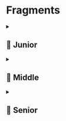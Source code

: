 # Fragments

<details>
  <summary> <h2> 🌱 Junior </h2> </summary>

<details> 
  <summary> Почему не стоит создавать конструкторы с параметрами для фрагментов? </summary>

**Создавать конструкторы с параметрами для `Fragment` не рекомендуется**, потому что **фрагмент может быть пересоздан системой** (например, при повороте экрана), и тогда он будет создан **через пустой (дефолтный) конструктор**.

Если у фрагмента нет пустого конструктора — приложение **упадёт с исключением**:
```
Can't instantiate fragment: java.lang.InstantiationException
```

---

### Почему так происходит?
Android **сериализует аргументы фрагмента** в `Bundle` и должен иметь возможность **воссоздать фрагмент** без участия разработчика — например, после убийства процесса.

---

### 🔁 Правильный способ передачи данных — `setArguments()`:

```kotlin
class UserFragment : Fragment() {
    override fun onCreate(savedInstanceState: Bundle?) {
        super.onCreate(savedInstanceState)
        val userId = arguments?.getString("user_id")
    }

    companion object {
        fun newInstance(userId: String): UserFragment {
            return UserFragment().apply {
                arguments = Bundle().apply {
                    putString("user_id", userId)
                }
            }
        }
    }
}
```

### Преимущества:
- Аргументы сохраняются автоматически при пересоздании.
- Работает корректно с `ViewModel`, `NavController`, `FragmentManager`.
- Поддерживает безопасную передачу примитивов, `Parcelable`, `Serializable`.

---

### Вывод:
> ❌ Нельзя: `UserFragment("123")` — если нет пустого конструктора, будет ошибка.  
> ✅ Нужно: использовать **фабричный метод `newInstance()`** и **`arguments`**.

</details>

<details> 
<summary>  Как управлять жизненным циклом Fragment? / Перечислить основные методы жц </summary>

**Управление жизненным циклом Fragment** — это корректная реакция на его методы в нужный момент, с учётом связи с родительской Activity.

---

### 🔁 Основные методы жизненного цикла Fragment (в порядке вызова):

| Метод | Когда вызывается | Что делать |
|------|-------------------|-----------|
| `onAttach()` | Привязка к Activity | Инициализация, получение ссылки на Activity |
| `onCreate()` | Создание фрагмента (до UI) | Инициализация данных, ViewModel |
| `onCreateView()` | Создание View | `inflate` разметки, **не инициализировать логику** |
| `onViewCreated()` | View создана | Настроить UI: адаптеры, клики, `ViewModel` observers |
| `onStart()` | Фрагмент видим | Начать обновление данных (если нужно) |
| `onResume()` | Фрагмент активен | Запустить сенсоры, анимации, подписки |
| `onPause()` | Потеря фокуса | Остановить тяжёлые операции |
| `onStop()` | Не виден | Освободить ресурсы |
| `onDestroyView()` | View уничтожена | Очистить View-ссылки (например, `recyclerView = null`) |
| `onDestroy()` | Фрагмент уничтожается | Освободить ресурсы, отписаться от событий |
| `onDetach()` | Отвязка от Activity | Обнулить ссылку на Activity |

---

### ✅ Ключевые правила управления:

1. **Не создавать UI-логику в `onCreateView()`** — только инфлейт.
2. **В `onViewCreated()`** — инициализировать адаптеры, `LiveData`, обработчики кликов.
3. **В `onDestroyView()`** — **обязательно очищать ссылки на View**, чтобы избежать утечек памяти:
   ```kotlin
   override fun onDestroyView() {
       binding = null // если используется ViewBinding
       super.onDestroyView()
   }
   ```
4. **Работать с `ViewModel`** — он переживает пересоздание фрагмента.
5. **Не хранить тяжёлые ресурсы (камера, сенсоры) после `onPause()`** — освобождать в `onPause()` или `onStop()`.

---

### 🔄 Связь с Activity:
- Жизненный цикл Fragment **вложен** в жизненный цикл Activity.
- `onCreate()` Fragment вызывается **после** `onCreate()` Activity.
- `onResume()` Activity вызывается **после** `onResume()` всех фрагментов.

---

### Вывод:
> Управлять — значит **реагировать на этапы**, а не вмешиваться.  
> Главное:  
> - Инициализация в правильных методах,  
> - Очистка в `onDestroyView()` и `onDestroy()`,  
> - Безопасная работа с UI и ресурсами.

</details>

<details>
  <summary> Как добавить фрагмент в активность? </summary>

  Фрагмент добавляется в Activity с помощью **`FragmentManager`** и **`FragmentTransaction`**.

---

### ✅ Основные способы:

#### 1. **Добавление (add) — для стека фрагментов**
```kotlin
supportFragmentManager
    .beginTransaction()
    .add(R.id.container, MyFragment())
    .commit()
```
> Используется, когда нужно **сохранять предыдущие фрагменты** (например, при навигации).

---

#### 2. **Замена (replace) — стандартный способ**
```kotlin
supportFragmentManager
    .beginTransaction()
    .replace(R.id.container, MyFragment())
    .commit()
```
> Удаляет текущий фрагмент в контейнере и добавляет новый.

---

#### 3. **С сохранением в бэк-стек (для "Назад")**
```kotlin
supportFragmentManager
    .beginTransaction()
    .replace(R.id.container, MyFragment())
    .addToBackStack(null) // можно указать имя
    .commit()
```
> Позволяет возвращаться к предыдущему фрагменту по кнопке "Назад".

---

### 📌 Где размещать:
- Контейнер (`FrameLayout`, `FragmentContainerView`) в разметке Activity:
  ```xml
  <FrameLayout
      android:id="@+id/container"
      android:layout_width="match_parent"
      android:layout_height="match_parent" />
  ```

---

### 🔄 Дополнительно:
- **`commit()`** — применяет изменения асинхронно.
- **`commitNow()`** — синхронно (редко, может блокировать UI).
- Используй **фабричный метод `newInstance()`**, если фрагменту нужны аргументы.

---

### 💡 Современный подход:
Использовать **`NavController`** из **Navigation Component** — он сам управляет стеком:
```kotlin
findNavController().navigate(R.id.action_to_myFragment)
```

---

### Вывод:
> Основной способ — `replace()` + `commit()`.  
> Для навигации назад — добавляй в бэк-стек.  
> В новых проектах — лучше использовать **Navigation Component**.

</details>

</details>

<details> 
  <summary> <h2> 🌿 Middle </h2> </summary>

<details> 
<summary> Вызывается ли onPause без вызова onStop? Привести пример если да </summary>

  **Да, `onPause()` может вызываться без `onStop()`.**

### Когда это происходит:
Когда Activity **частично перекрывается другим окном**, но **остаётся частично видимой**.

В этом случае:
- `onPause()` — вызывается (потеряла фокус),
- `onStop()` — **не вызывается**, потому что Activity всё ещё **частично видна**.

---

### ✅ Пример:
Открытие **диалогового окна** (например, `DialogFragment` или системный диалог) **поверх Activity**.

```kotlin
// В Activity
val dialog = AlertDialog.Builder(this)
    .setTitle("Внимание")
    .show()
```

#### Что происходит:
1. `onPause()` — вызывается (Activity теряет фокус).
2. Диалог отображается — Activity приглушена, но **не скрыта полностью**.
3. `onStop()` — **не вызывается**.
4. Закрытие диалога → `onResume()` (минуя `onStart()` и `onStop()`).

---

### 🔁 Порядок вызова:
```
onResume() → onPause() → onResume()
```
(без `onStop()` и `onStart()`)

---

### Важно:
- `onPause()` **всегда** вызывается перед потерей фокуса.
- `onStop()` — **только когда Activity становится полностью невидимой**.

> ✅ Это стандартное поведение Android — важно учитывать при управлении ресурсами (например, не останавливать сенсор в `onPause()`, если он нужен в фоне).
</details>

<details> 
  <summary> Как сохранить данные в Fragment при повороте экрана? (Без использования ViewModel и/или Moxy) </summary>

  Если **нельзя использовать `ViewModel` или Moxy**, данные во **Fragment** при повороте экрана можно сохранить с помощью **`onSaveInstanceState()`**.

---

### ✅ Способ: `onSaveInstanceState()` и восстановление в `onViewCreated()` / `onCreate()`

```kotlin
class MyFragment : Fragment() {

    private var userScore = 0

    override fun onCreate(savedInstanceState: Bundle?) {
        super.onCreate(savedInstanceState)
        // Восстановить данные при пересоздании
        userScore = savedInstanceState?.getInt("SCORE", 0) ?: userScore
    }

    override fun onSaveInstanceState(outState: Bundle) {
        super.onSaveInstanceState(outState)
        // Сохранить данные перед уничтожением
        outState.putInt("SCORE", userScore)
    }

    override fun onViewCreated(view: View, savedInstanceState: Bundle?) {
        super.onViewCreated(view, savedInstanceState)
        // Обновить UI
        textView.text = userScore.toString()
    }
}
```

---

### 🔎 Как это работает:
- При повороте экрана Fragment пересоздаётся.
- `onSaveInstanceState()` вызывается **до `onDestroyView()`**, сохраняя данные в `Bundle`.
- При новом создании `savedInstanceState` передаётся в `onCreate()` и `onViewCreated()`.

---

### ⚠️ Ограничения:
- Поддерживает только **простые типы** и `Parcelable`, `Serializable`.
- Не подходит для больших объектов (ограничение `Bundle` по памяти).
- Не работает, если процесс убит (в отличие от `ViewModel`).

---

### 💡 Альтернатива (без ViewModel):
- Использовать **сохранённое состояние в Activity**, а Fragment получает данные через `arguments` при пересоздании.

---

### Вывод:
> При отсутствии `ViewModel` — **`onSaveInstanceState()`** — основной способ сохранения **временных UI-данных** при повороте.  
> Но **`ViewModel` — предпочтительный и современный способ**.

</details>

<details> 
  <summary> Преимущества DialogFragment перед Dialog </summary>

**`DialogFragment`** — предпочтительный способ показа диалогов в Android. Вот его **ключевые преимущества** перед обычным `Dialog`:

---

### ✅ 1. **Корректное управление жизненным циклом**
- `DialogFragment` интегрирован в жизненный цикл `Fragment` и `Activity`.
- Автоматически обрабатывает пересоздание (например, при повороте экрана).
- Обычный `Dialog` при пересоздании **исчезает**, если не управлять им вручную.

---

### ✅ 2. **Работает с `FragmentManager`**
- Диалог становится частью фрагментного стека.
- Можно добавить в бэк-стек:
  ```kotlin
  .addToBackStack("dialog")
  ```
- Поддерживает навигацию "назад" корректно.

---

### ✅ 3. **Сохранение состояния**
- При пересоздании Activity (поворот) `DialogFragment` восстанавливает диалог автоматически.
- Обычный `Dialog` нужно сохранять и пересоздавать вручную (например, в `onSaveInstanceState`).

---

### ✅ 4. **Гибкость и переиспользование**
- Легко передавать аргументы через `setArguments()` (как у обычного фрагмента).
- Можно переиспользовать в разных Activity.
- Поддерживает `ViewModel`, `LiveData`, `ViewBinding`.

---

### ✅ 5. **Поддержка планшетов и сложных макетов**
- Можно использовать как полноэкранный диалог или попап.
- Легко адаптировать под `Dialog` или встроенный `Fragment` на планшетах (мастер-деталь).

---

### ✅ 6. **Безопасная работа с конфигурациями**
- Не вызывает утечек памяти при уничтожении Activity (если используется правильно).
- Система сама закрывает диалог при уничтожении хоста.

---

### ❌ Обычный `Dialog`:
- Нужно управлять вручную.
- Легко «утечь» (например, показать после `onDestroy()` Activity).
- Не сохраняется при повороте.

---

### Вывод:
> ✅ **`DialogFragment` — стандарт де-факто** для диалогов в современном Android.  
> Он надёжнее, гибче и лучше интегрирован в архитектуру приложения.

</details>

</details>

<details> 
  <summary> <h2> 🌳 Senior </h2> </summary>

<details> 
  <summary> Как гарантированно доставить данные в Fragment ? (commit не дает такой гарантии)  </summary> 
  
  На **senior уровне** важно понимать: метод `commit()` у `FragmentTransaction` **не выполняется сразу**, а ставит транзакцию в очередь, и её выполнение **не гарантировано мгновенно**. Это может привести к ситуации, когда **Fragment создаётся до того, как данные были переданы**.

---

### ✅ Как **гарантированно** доставить данные во Fragment?

#### ✔️ 1. **Использовать `setArguments(Bundle)` до `commit()`**
Это **самый надёжный и рекомендуемый способ**.

```kotlin
val fragment = MyFragment()
val args = Bundle().apply {
    putString("key", "value")
}
fragment.arguments = args

supportFragmentManager
    .beginTransaction()
    .add(fragment, "tag")
    .commit()
```

> ✅ `arguments` передаются до создания фрагмента, сохраняются при пересоздании и доступны в `onCreate()` / `onCreateView()`.

> ⚠️ Никогда не передавайте данные через кастомные конструкторы — это **нарушает жизненный цикл**.

---

#### ✔️ 2. **Дождаться завершения транзакции — `commitNow()`**
Если нужно **гарантированно выполнить транзакцию синхронно** (например, в `onCreate()` Activity):

```kotlin
supportFragmentManager
    .beginTransaction()
    .add(fragment, "tag")
    .commitNow() // выполняется сразу, блокирует поток
```

> ✅ Гарантирует, что фрагмент добавлен и его `onCreate()` уже вызван.  
> ❌ Не использовать в UI-потоке для тяжёлых операций — может вызвать ANR.

> Подходит для: `onCreate()`, `onAttach()`, `DialogFragment`, `NavigationUI`.

---

#### ✔️ 3. **Использовать `commitAllowingStateLoss()` с осторожностью**
Только если **не критично** потеря состояния (например, в фоне), но **не рекомендуется** для передачи данных.

---

#### ✔️ 4. **Современный способ — Navigation Component + Safe Args**
```kotlin
val action = HomeFragmentDirections.toDetailFragment("value")
findNavController().navigate(action)
```

> ✅ Данные передаются через типизированные аргументы, безопасно и надёжно.  
> ✅ Гарантируется доставка через `arguments`.

---

#### ✔️ 5. **Для сложных сценариев — `ViewModel` + `SharedViewModel`**
Если данные генерируются после создания фрагмента:

```kotlin
// Общий ViewModel через Activity
val viewModel by activityViewModels<SharedViewModel>()
```

> ✅ Данные доставляются асинхронно, но надёжно через `LiveData`/`StateFlow`.

---

### ❌ Что **не работает**:
- Передача данных **после** `commit()` через сеттеры — фрагмент может ещё не быть создан.
- Хранение данных в локальных переменных — не переживают пересоздание.

---

### ✅ Итог (senior уровень):

| Способ | Когда использовать |
|-------|---------------------|
| `setArguments()` + `commit()` | По умолчанию, для простых данных |
| `commitNow()` | Когда нужно синхронное выполнение (например, в `onResume()`) |
| `Navigation + Safe Args` | В современных приложениях с навигацией |
| `Shared ViewModel` | Для динамических или общих данных между фрагментами |

> 🔑 **Гарантия доставки = `arguments` + `commitNow()` или `Navigation Component`**.  
> Это обеспечивает **предсказуемость**, **сохранность при пересоздании** и **интеграцию с жизненным циклом**.
</details>

</details>

